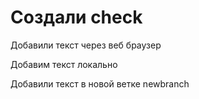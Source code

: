 # Создали check 

Добавили текст через веб браузер


Добавим текст локально

Добавили текст в новой ветке newbranch